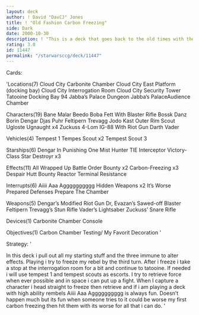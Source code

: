 ```yaml
---
layout: deck
author: ! David "DavCJ" Jones
title: ! "Old Fashion Carbon Freezing"
side: Dark
date: 2000-10-30
description: ! "This is a deck that goes back to the old times with the stratedgy to freeze and Hunt."
rating: 3.0
id: 11447
permalink: "/starwarsccg/deck/11447"
---
```

Cards: 

'Locations(7)
Cloud City Carbonite Chamber
Cloud City East Platform (docking bay)
Cloud City Interrogation Room
Cloud City Security Tower
Tatooine Docking Bay 94
Jabba’s Palace Dungeon
Jabba’s PalaceAudience Chamber

Characters(19)
Bane Malar
Beedo
Boba Fett With Blaster Rifle
Bossk
Danz Borin
Dengar
Djas Puhr
Feltipern Trevagg
Jodo Kast
Outer Rim Scout
Ugloste
Ugnaught x4
Zuckuss
4-Lom
IG-88 With Riot Gun
Darth Vader

Vehicles(4)
Tempest 1
Tempes Scout x2
Tempest Scout 3

Starships(6)
Dengar In Punishing One
Mist Hunter
TIE Interceptor
Victory-Class Star Destroyr x3

Effects(11)
All Wrapped Up
Battle Order
Bounty x2
Carbon-Freezing x3
Despair
Hutt Bounty
Reactor Terminal
Resistance

Interrupts(6)
Aiiii Aaa Agggggggggg
Hidden Weapons x2
It’s Worse
Prepared Defenses
Prepare The Chamber

Weapons(5)
Dengar’s Modified Riot Gun
Dr, Evazan’s Sawed-off Blaster
Feltipern Trevagg’s Stun Rifle
Vader’s Lightsaber
Zuckuss’ Snare Rifle

Devices(1)
Carbonite Chamber Console

Objectives(1)
Carbon Chamber Testing/
My Favorit Decoration '

Strategy: '

In this deck i pull out all my starting stuff and the three immune to alter effects.	Playing i try to freeze my rebel by the third turn.  After i freeze i take a stop at the interrogation room for a bit and continue to tatooine.  If needed i will use tempest 1 and tempest scouts as escorts. I try to retrieve force when ever possible and in space i can put up a fight.  When I capture a character i head straight to freeze then retrieve and if i am playing a deck with high ability rembels Aiiii Aaa Agggggggggg is always fun.  Doesn’t happen much but its fun when someone tries to it could be worse my first carbon freezing then hit them with its worse for all that i can do. '
